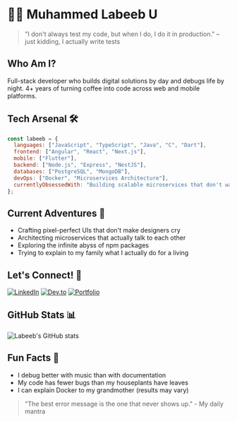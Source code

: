 # 👨‍💻 Muhammed Labeeb U

> "I don't always test my code, but when I do, I do it in production." – just kidding, I actually write tests

## Who Am I?
Full-stack developer who builds digital solutions by day and debugs life by night. 4+ years of turning coffee into code across web and mobile platforms.

## Tech Arsenal 🛠️

```javascript
const labeeb = {
  languages: ["JavaScript", "TypeScript", "Java", "C", "Dart"],
  frontend: ["Angular", "React", "Next.js"],
  mobile: ["Flutter"],
  backend: ["Node.js", "Express", "NestJS"],
  databases: ["PostgreSQL", "MongoDB"],
  devOps: ["Docker", "Microservices Architecture"],
  currentlyObsessedWith: "Building scalable microservices that don't wake me up at 3 AM"
};
```

## Current Adventures 🚀
- Crafting pixel-perfect UIs that don't make designers cry
- Architecting microservices that actually talk to each other
- Exploring the infinite abyss of npm packages
- Trying to explain to my family what I actually do for a living

## Let's Connect! 🔗
[![LinkedIn](https://img.shields.io/badge/LinkedIn-0A66C2?style=for-the-badge&logo=linkedin&logoColor=white)](https://www.linkedin.com/in/muhammed-labeeb-u-64a7a323b)
[![Dev.to](https://img.shields.io/badge/dev.to-0A0A0A?style=for-the-badge&logo=dev.to&logoColor=white)](https://dev.to/ladoxer)
[![Portfolio](https://img.shields.io/badge/Portfolio-FF5722?style=for-the-badge&logo=ko-fi&logoColor=white)](https://www.your-portfolio-url.com)

## GitHub Stats 📊
![Labeeb's GitHub stats](https://github-readme-stats.vercel.app/api?username=ladoxer&show_icons=true&theme=tokyonight)

## Fun Facts 💭
- I debug better with music than with documentation
- My code has fewer bugs than my houseplants have leaves
- I can explain Docker to my grandmother (results may vary)

> "The best error message is the one that never shows up." - My daily mantra
